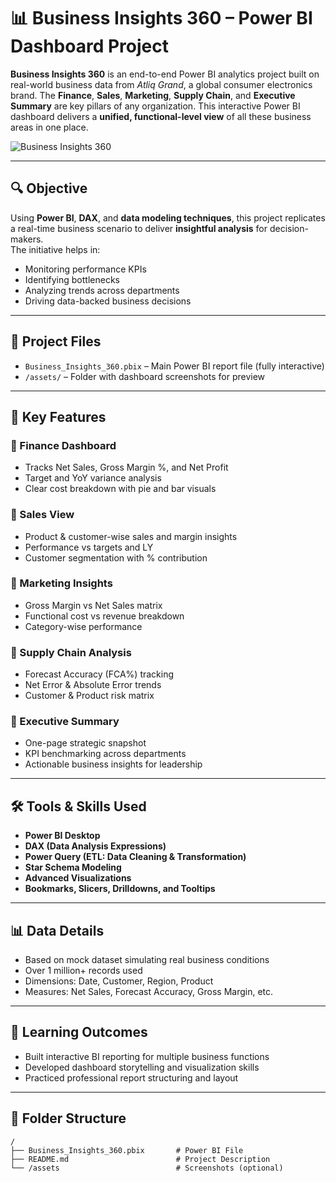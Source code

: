 # 📊 Business Insights 360 – Power BI Dashboard Project

**Business Insights 360** is an end-to-end Power BI analytics project built on real-world business data from *Atliq Grand*, a global consumer electronics brand. The **Finance**, **Sales**, **Marketing**, **Supply Chain**, and **Executive Summary** are key pillars of any organization.  This interactive Power BI dashboard delivers a **unified, functional-level view** of all these business areas in one place.

![Business Insights 360](assets/Git-BusinessInsights360-Wallpaper.jpg")

---

## 🔍 Objective

Using **Power BI**, **DAX**, and **data modeling techniques**, this project replicates a real-time business scenario to deliver **insightful analysis** for decision-makers.  
The initiative helps in:

- Monitoring performance KPIs  
- Identifying bottlenecks  
- Analyzing trends across departments  
- Driving data-backed business decisions

---

## 📁 Project Files

- `Business_Insights_360.pbix` – Main Power BI report file (fully interactive)
- `/assets/` – Folder with dashboard screenshots for preview

---

## 📌 Key Features

### 🔹 Finance Dashboard
- Tracks Net Sales, Gross Margin %, and Net Profit
- Target and YoY variance analysis
- Clear cost breakdown with pie and bar visuals

### 🔹 Sales View
- Product & customer-wise sales and margin insights
- Performance vs targets and LY
- Customer segmentation with % contribution

### 🔹 Marketing Insights
- Gross Margin vs Net Sales matrix
- Functional cost vs revenue breakdown
- Category-wise performance

### 🔹 Supply Chain Analysis
- Forecast Accuracy (FCA%) tracking
- Net Error & Absolute Error trends
- Customer & Product risk matrix

### 🔹 Executive Summary
- One-page strategic snapshot
- KPI benchmarking across departments
- Actionable business insights for leadership

---

## 🛠 Tools & Skills Used

- **Power BI Desktop**  
- **DAX (Data Analysis Expressions)**  
- **Power Query (ETL: Data Cleaning & Transformation)**  
- **Star Schema Modeling**  
- **Advanced Visualizations**  
- **Bookmarks, Slicers, Drilldowns, and Tooltips**

---

## 📊 Data Details

- Based on mock dataset simulating real business conditions  
- Over 1 million+ records used  
- Dimensions: Date, Customer, Region, Product  
- Measures: Net Sales, Forecast Accuracy, Gross Margin, etc.

---

## 🧩 Learning Outcomes

- Built interactive BI reporting for multiple business functions  
- Developed dashboard storytelling and visualization skills  
- Practiced professional report structuring and layout

---

## 📁 Folder Structure

```plaintext
/
├── Business_Insights_360.pbix       # Power BI File
├── README.md                        # Project Description
└── /assets                          # Screenshots (optional)
